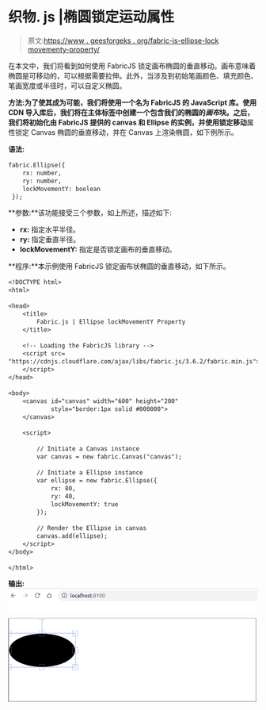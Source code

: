 # 织物. js |椭圆锁定运动属性

> 原文:[https://www . geesforgeks . org/fabric-js-ellipse-lock movementy-property/](https://www.geeksforgeeks.org/fabric-js-ellipse-lockmovementy-property/)

在本文中，我们将看到如何使用 FabricJS 锁定画布椭圆的垂直移动。画布意味着椭圆是可移动的，可以根据需要拉伸。此外，当涉及到初始笔画颜色、填充颜色、笔画宽度或半径时，可以自定义椭圆。

**方法:**为了使其成为可能，我们将使用一个名为 FabricJS 的 JavaScript 库。使用 CDN 导入库后，我们将在主体标签中创建一个包含我们的椭圆的*画布*块。之后，我们将初始化由 FabricJS 提供的 canvas 和 Ellipse 的实例，并使用**锁定移动**属性锁定 Canvas 椭圆的垂直移动，并在 Canvas 上渲染椭圆，如下例所示。

**语法:**

```
fabric.Ellipse({
    rx: number,
    ry: number,
    lockMovementY: boolean
 }); 
```

**参数:**该功能接受三个参数，如上所述，描述如下:

*   **rx:** 指定水平半径。
*   **ry:** 指定垂直半径。
*   **lockMovementY:** 指定是否锁定画布的垂直移动。

**程序:**本示例使用 FabricJS 锁定画布状椭圆的垂直移动，如下所示。

```
<!DOCTYPE html>
<html>

<head>
    <title>
        Fabric.js | Ellipse lockMovementY Property
    </title>

    <!-- Loading the FabricJS library -->
    <script src=
"https://cdnjs.cloudflare.com/ajax/libs/fabric.js/3.6.2/fabric.min.js">
    </script>
</head>

<body>
    <canvas id="canvas" width="600" height="200" 
            style="border:1px solid #000000">
    </canvas>

    <script>

        // Initiate a Canvas instance
        var canvas = new fabric.Canvas("canvas");

        // Initiate a Ellipse instance
        var ellipse = new fabric.Ellipse({
            rx: 80,
            ry: 40,
            lockMovementY: true
        });

        // Render the Ellipse in canvas
        canvas.add(ellipse);
    </script>
</body>

</html>
```

**输出:**
![](img/958e50e03844920ca5aed093a0ae0e89.png)